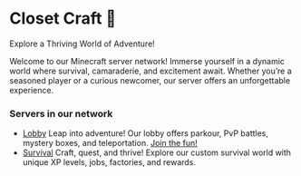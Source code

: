 # Closet Craft 🚪

Explore a Thriving World of Adventure!

Welcome to our Minecraft server network! Immerse yourself in a dynamic world where survival, camaraderie, and excitement await. Whether you’re a seasoned player or a curious newcomer, our server offers an unforgettable experience.

### Servers in our network

- [Lobby](/lobby) Leap into adventure! Our lobby offers parkour, PvP battles, mystery boxes, and teleportation. [Join the fun!](#join-us-today)
- [Survival](/survival) Craft, quest, and thrive! Explore our custom survival world with unique XP levels, jobs, factories, and rewards.
